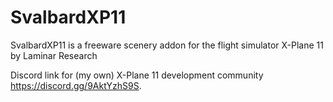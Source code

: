 # SvalbardXP11

SvalbardXP11 is a freeware scenery addon for the flight simulator X-Plane 11 by Laminar Research


Discord link for (my own) X-Plane 11 development community https://discord.gg/9AktYzhS9S.
